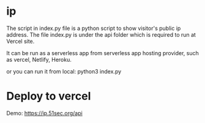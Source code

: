 # ip

The script in index.py file is a python script to show visitor's public ip address. The file index.py is under the api folder which is required to run at Vercel site. 

It can be run as a serverless app from serverless app hosting provider, such as vercel, Netlify, Heroku. 

or you can run it from local:
python3 index.py


# Deploy to vercel

Demo: https://ip.51sec.org/api
